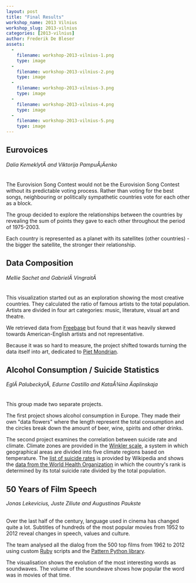 ```yaml
---
layout: post
title: "Final Results"
workshop_name: 2013 Vilnius
workshop_slug: 2013-vilnius
categories: [2013-vilnius]
author: Frederik De Bleser
assets:
  -
    filename: workshop-2013-vilnius-1.png
    type: image
  -
    filename: workshop-2013-vilnius-2.png
    type: image
  -
    filename: workshop-2013-vilnius-3.png
    type: image
  -
    filename: workshop-2013-vilnius-4.png
    type: image
  -
    filename: workshop-2013-vilnius-5.png
    type: image
---
```

<h2 id="eurovoices">Eurovoices</h2>
<div class="by"><i>Dalia KemeklytÄ and Viktorija PampuÅ¡Äenko</i><br /><br /></div>
<p>The Eurovision Song Contest would not be the Eurovision Song Contest 
without its predictable voting process. Rather than voting for the best 
songs, neighbouring or politically sympathetic countries vote for each 
other as a block.</p>

<p>The group decided to explore the relationships between the countries 
by revealing the sum of points they gave to each other throughout the 
period of 1975-2003.</p>

<p>Each country is represented as a planet with its satellites (other 
countries) - the bigger the satellite, the stronger their relationship.</p><h2 id="data_composition">Data Composition</h2>
<div class="by"><i>Mellie Sachet and GabrielÄ VingraitÄ</i><br /><br /></div>
<p>This visualization started out as an exploration showing the most 
creative countries. They calculated the ratio of famous artists to the 
total population. Artists are divided in four art categories: music, 
literature, visual art and theatre.</p>

<p>We retrieved data from <a href="http://www.freebase.com/">Freebase</a> but found that it was heavily skewed towards American-English artists and not representative.</p>

<p>Because it was so hard to measure, the project shifted towards turning the data itself into art, dedicated to <a href="http://en.wikipedia.org/wiki/Piet_Mondrian">Piet Mondrian</a>.</p><h2 id="alcohol_consumption__suicide_statistics">Alcohol Consumption / Suicide Statistics</h2>
<div class="by"><i>EglÄ PalubeckytÄ, Edurne Castillo and KataÅ¾ina Äaplinskaja</i><br /><br /></div>
<p>This group made two separate projects.</p>

<p>The first project shows alcohol consumption in Europe. They made 
their own "data flowers" where the length represent the total 
consumption and the circles break down the amount of beer, wine, spirits
 and other drinks.</p>

<p>The second project examines the correlation between suicide rate and climate. Climate zones are provided in the <a href="http://en.wikipedia.org/wiki/Winkler_scale">Winkler scale</a>, a system in which geographical areas are divided into five climate regions based on temperature. The <a href="http://en.wikipedia.org/wiki/Suicide_rates">list of suicide rates</a> is provided by Wikipedia and shows the <a href="http://www.who.int/mental_health/prevention/suicide_rates/en/">data from the World Health Organization</a> in which the country's rank is determined by its total suicide rate divided by the total population.</p><h2 id="50_years_of_film_speech">50 Years of Film Speech</h2>
<div class="by"><i>Jonas Lekevicius, Juste Ziliute and Augustinas Paukste</i><br /><br /></div>
<p>Over the last half of the century, language used in cinema has 
changed quite a lot. Subtitles of hundreds of the most popular movies 
from 1952 to 2012 reveal changes in speech, values and culture.</p>

<p>The team analysed all the dialog from the 500 top films from 1962 to 2012 using custom <a href="http://www.ruby-lang.org/en/">Ruby</a> scripts and the <a href="http://www.clips.ua.ac.be/pages/pattern">Pattern Python library</a>.</p>

<p>The visualisation shows the evolution of the most interesting words 
as soundwaves. The volume of the soundwave shows how popular the word 
was in movies of that time.</p><br />
